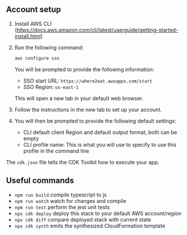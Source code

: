 ## Account setup

1. Install AWS CLI (https://docs.aws.amazon.com/cli/latest/userguide/getting-started-install.html)

2. Run the following command:

    ```bash
    aws configure sso
    ```

    You will be prompted to provide the following information:

    - SSO start URL: `https://where2eat.awsapps.com/start`
    - SSO Region: `us-east-1`

    This will open a new tab in your default web browser.

3. Follow the instructions in the new tab to set up your account.

4. You will then be prompted to provide the following default settings:

    - CLI default client Region and default output format, both can be empty
    - CLI profile name: This is what you will use to specify to use this profile in the command line

The `cdk.json` file tells the CDK Toolkit how to execute your app.

## Useful commands

* `npm run build`   compile typescript to js
* `npm run watch`   watch for changes and compile
* `npm run test`    perform the jest unit tests
* `npx cdk deploy`  deploy this stack to your default AWS account/region
* `npx cdk diff`    compare deployed stack with current state
* `npx cdk synth`   emits the synthesized CloudFormation template
